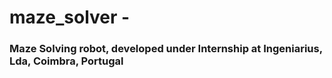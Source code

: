 # maze_solver - 

### Maze Solving robot, developed under Internship at Ingeniarius, Lda, Coimbra, Portugal


